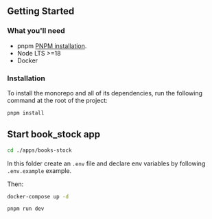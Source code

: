 ## Getting Started

### What you'll need

* pnpm [PNPM installation](https://pnpm.io/installation).
* Node LTS >=18
* Docker

### Installation

To install the monorepo and all of its dependencies, run the following command at the root of the project:

```sh
pnpm install
```

## Start book_stock app

```sh
cd ./apps/books-stock
```

In this folder create an `.env` file and declare env variables by following `.env.example` example. 

Then:

```sh
docker-compose up -d
```

```sh
pnpm run dev
```
